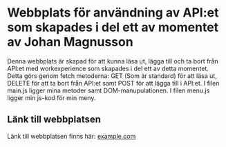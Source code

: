 # Webbplats för användning av API:et som skapades i del ett av momentet av Johan Magnusson
Denna webbplats är skapad för att kunna läsa ut, lägga till och ta bort från API:et med workexperience som skapades i del ett av detta momentet. Detta görs genom fetch metoderna: GET (Som är standard) för att läsa ut, DELETE för att ta bort från API:et samt POST för att lägga till i API:et. 
I filen main.js ligger mina metoder samt DOM-manupulationen. 
I filen menu.js ligger min js-kod för min meny.

## Länk till webbplatsen
Länk till webbplatsen finns här: [example.com]() 